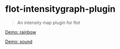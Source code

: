 # flot-intensitygraph-plugin

> An intensity map plugin for flot


[Demo: rainbow](https://rawgit.com/cipix2000/flot-intensitygraph-plugin/master/example.html)

[Demo: sound](https://rawgit.com/cipix2000/flot-intensitygraph-plugin/master/example4.html)
